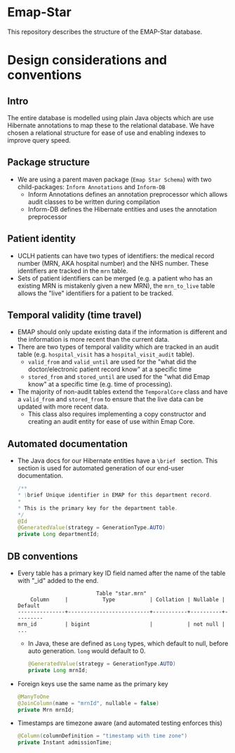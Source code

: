 # Emap-Star

This repository describes the structure of the EMAP-Star database.

# Design considerations and conventions

## Intro

The entire database is modelled using plain Java objects which are use Hibernate annotations to map these to the
relational database. We have chosen a relational structure for ease of use and enabling indexes to improve query speed.

## Package structure

- We are using a parent maven package (`Emap Star Schema`) with two child-packages: `Inform Annotations` and `Inform-DB`
  - Inform Annotations defines an annotation preprocessor which allows audit classes to be written during compilation
  - Inform-DB defines the Hibernate entities and uses the annotation preprocessor

## Patient identity

- UCLH patients can have two types of identifiers: the medical record number (MRN, AKA hospital number) and the NHS number.
  These identifiers are tracked in the `mrn` table. 
- Sets of patient identifiers can be merged (e.g. a patient who has an existing MRN is mistakenly given a new MRN), 
  the `mrn_to_live` table allows the "live" identifiers for a patient to be tracked. 

## Temporal validity (time travel)

- EMAP should only update existing data if the information is different and the information is more recent than the current data.
- There are two types of temporal validity which are tracked in an audit table (e.g. `hospital_visit` has a `hospital_visit_audit` table).
  - `valid_from` and `valid_until` are used for the "what did the doctor/electronic patient record know" at a specific time
  - `stored_from` and `stored_until` are used for the "what did Emap know" at a specific time (e.g. time of processing).
- The majority of non-audit tables extend the `TemporalCore` class and have a `valid_from` and `stored_from` 
  to ensure that the live data can be updated with more recent data.
  - This class also requires implementing a copy constructor and creating an audit entity for ease of use within Emap Core. 

## Automated documentation

- The Java docs for our Hibernate entities have a `\brief ` section.
  This section is used for automated generation of our end-user documentation. 
    ```java
    /**
    * \brief Unique identifier in EMAP for this department record.
    *
    * This is the primary key for the department table.
    */
    @Id
    @GeneratedValue(strategy = GenerationType.AUTO)
    private Long departmentId;  
    ```


## DB conventions

- Every table has a primary key ID field named after the name of the table with "_id" added to the end.
    
    ```
                             Table "star.mrn"
        Column     |           Type           | Collation | Nullable | Default
    ---------------+--------------------------+-----------+----------+---------
    mrn_id         | bigint                   |           | not null |
    ...
    ```
  - In Java, these are defined as `Long` types, which default to null, before auto generation. `long` would default to 0.
    ```java
    @GeneratedValue(strategy = GenerationType.AUTO)
    private Long mrnId;
    ```
- Foreign keys use the same name as the primary key
  ```java
  @ManyToOne
  @JoinColumn(name = "mrnId", nullable = false)
  private Mrn mrnId;
  ```
- Timestamps are timezone aware (and automated testing enforces this)
  ```java
  @Column(columnDefinition = "timestamp with time zone")
  private Instant admissionTime;
  ```
